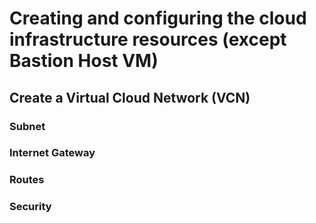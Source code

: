 # Creating and configuring the cloud infrastructure resources (except Bastion Host VM)

## Create a Virtual Cloud Network (VCN)

### Subnet

### Internet Gateway

### Routes

### Security

